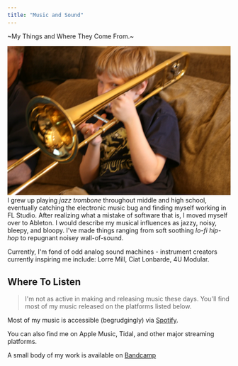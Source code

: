 ```yaml
---
title: "Music and Sound"
---
```


~My Things and Where They Come From.~


![Me playing the trombone](img/trombone.webp)
I grew up playing *jazz trombone* throughout middle and high school, eventually
catching the electronic music bug and finding myself working in FL Studio. After
realizing what a mistake of software that is, I moved myself over to Ableton. I 
would describe my musical influences as jazzy, noisy, bleepy, and bloopy. I've made
things ranging from soft soothing _lo-fi hip-hop_ to repugnant noisey wall-of-sound.

Currently, I'm fond of odd analog sound machines - instrument creators currently inspiring
me include: Lorre Mill, Ciat Lonbarde, 4U Modular.


## Where To Listen

> I'm not as active in making and releasing music these days. You'll find most of my music released on the platforms listed below. 

Most of my music is accessible (begrudgingly) via [Spotify](https://open.spotify.com/artist/2stp6XCHbjsyVmOYGyYBuz?si=i3yoQQjXTY-YWtr2vZ96Aw).

You can also find me on Apple Music, Tidal, and other major streaming platforms.

A small body of my work is available on [Bandcamp](https://zaneschaffer.bandcamp.com)


